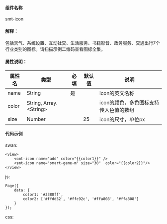 #### 组件名称
smt-icon

#### 解释：
包括天气、系统设置、互动社交、生活服务、书籍影音、政务服务、交通出行7个行业类别的图标。请扫描示例二维码查看图标全集。

#### 属性说明：
|属性名 | 类型 | 必填 | 默认值 |说明 |
|---|---|---|---|---|
|name |String |是||icon的英文名称|
|color |String, Array.&lt;String&gt; |||icon的颜色，多色图标支持传入色值的数组|
|size |Number ||25|icon的尺寸，单位px|

#### 代码示例
swan:
```
<view>
    <smt-icon name="add" color="{{color1}}" />
    <smt-icon name="smart-game-m" size="30"  color="{{color2}}"/>
</view>
```
js:
```
Page({
    data: {
        color1: '#3388ff',
        color2: ['#ffdd52', '#ffc92c', '#ffa808', '#ffa808']
    }
});
```
css:
```

```
